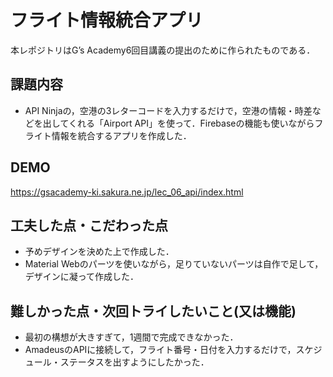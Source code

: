 # フライト情報統合アプリ
本レポジトリはG’s Academy6回目講義の提出のために作られたものである．


## 課題内容

- API Ninjaの，空港の3レターコードを入力するだけで，空港の情報・時差などを出してくれる「Airport API」を使って．Firebaseの機能も使いながらフライト情報を統合するアプリを作成した．

## DEMO
https://gsacademy-ki.sakura.ne.jp/lec_06_api/index.html

## 工夫した点・こだわった点

- 予めデザインを決めた上で作成した．
- Material Webのパーツを使いながら，足りていないパーツは自作で足して，デザインに凝って作成した．

## 難しかった点・次回トライしたいこと(又は機能)
- 最初の構想が大きすぎて，1週間で完成できなかった．
- AmadeusのAPIに接続して，フライト番号・日付を入力するだけで，スケジュール・ステータスを出すようにしたかった．
